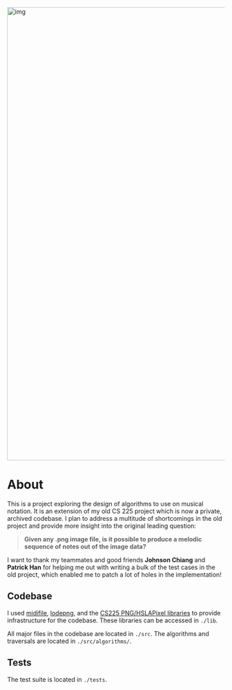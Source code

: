 <img width="1050" alt="img" src="https://user-images.githubusercontent.com/69338674/207484685-bc6f1cfb-8847-454e-813a-8d575bcf61b8.png">

# About

This is a project exploring the design of algorithms to use on musical notation. It is an extension of my old CS 225 project which is now a private, archived codebase. I plan to address a multitude of shortcomings in the old project and provide more insight into the original leading question: 

> **Given any .png image file, is it possible to produce a melodic sequence of notes out of the image data?**

I want to thank my teammates and good friends **Johnson Chiang** and **Patrick Han** for helping me out with writing a bulk of the test cases in the old project, which enabled me to patch a lot of holes in the implementation!

## Codebase

I used [midifile](https://github.com/craigsapp/midifile), [lodepng](https://github.com/lvandeve/lodepng), and the [CS225 PNG/HSLAPixel libraries](https://github.com/cs225-illinois/release-f22/tree/main/mp_stickers/lib) to provide infrastructure for the codebase. These libraries can be accessed in `./lib`.

All major files in the codebase are located in `./src`. The algorithms and traversals are located in `./src/algorithms/`. 

## Tests

The test suite is located in `./tests`.
